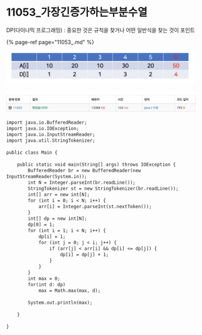 # 11053\_가장긴증가하는부분수열

DP\(다이나믹 프로그래밍\) : 중요한 것은 규칙을 찾거나 어떤 일반식을 찾는 것이 포인트

{% page-ref page="11053\_.md" %}

![](../.gitbook/assets/2020-09-01-2.26.08.png)

![](../.gitbook/assets/2020-09-01-2.26.30.png)



```text
import java.io.BufferedReader;
import java.io.IOException;
import java.io.InputStreamReader;
import java.util.StringTokenizer;

public class Main {

	public static void main(String[] args) throws IOException {
		BufferedReader br = new BufferedReader(new InputStreamReader(System.in));
		int N = Integer.parseInt(br.readLine());
		StringTokenizer st = new StringTokenizer(br.readLine());
		int[] arr = new int[N];
		for (int i = 0; i < N; i++) {
			arr[i] = Integer.parseInt(st.nextToken());
		}
		int[] dp = new int[N];
		dp[0] = 1;
		for (int i = 1; i < N; i++) {
			dp[i] = 1;
			for (int j = 0; j < i; j++) {
				if (arr[j] < arr[i] && dp[i] <= dp[j]) {
					dp[i] = dp[j] + 1;
				}
			}
		}
		int max = 0;
		for(int d: dp)
			max = Math.max(max, d);
		
		System.out.println(max);

	}

}

```


